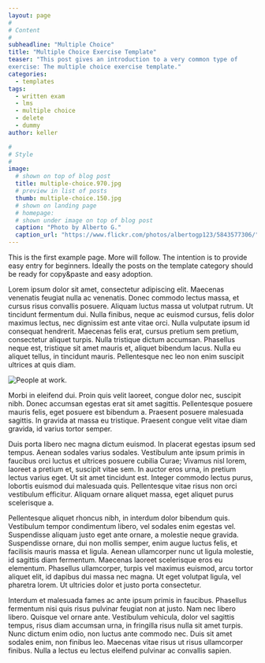 ```yaml
---
layout: page
#
# Content
#
subheadline: "Multiple Choice"
title: "Multiple Choice Exercise Template"
teaser: "This post gives an introduction to a very common type of
exercise: The multiple choice exercise template."
categories:
  - templates
tags:
  - written exam
  - lms
  - multiple choice
  - delete
  - dummy
author: keller

#
# Style
#
image:
  # shown on top of blog post
  title: multiple-choice.970.jpg
  # preview in list of posts
  thumb: multiple-choice.150.jpg
  # shown on landing page
  # homepage:
  # shown under image on top of blog post
  caption: "Photo by Alberto G."
  caption_url: "https://www.flickr.com/photos/albertogp123/5843577306/"
---
```


This is the first example page. More will follow. The intention is to
provide easy entry for beginners. Ideally the posts on the template
category should be ready for copy&paste and easy adoption.

Lorem ipsum dolor sit amet, consectetur adipiscing elit. Maecenas
venenatis feugiat nulla ac venenatis. Donec commodo lectus massa, et
cursus risus convallis posuere. Aliquam luctus massa ut volutpat rutrum.
Ut tincidunt fermentum dui. Nulla finibus, neque ac euismod cursus,
felis dolor maximus lectus, nec dignissim est ante vitae orci. Nulla
vulputate ipsum id consequat hendrerit. Maecenas felis erat, cursus
pretium sem pretium, consectetur aliquet turpis. Nulla tristique dictum
accumsan. Phasellus neque est, tristique sit amet mauris et, aliquet
bibendum lacus. Nulla eu aliquet tellus, in tincidunt mauris.
Pellentesque nec leo non enim suscipit ultrices at quis diam.

![People at work.](/images/unsplash_helloquence-61189.970.jpg)

Morbi in eleifend dui. Proin quis velit laoreet, congue dolor nec,
suscipit nibh. Donec accumsan egestas erat sit amet sagittis.
Pellentesque posuere mauris felis, eget posuere est bibendum a. Praesent
posuere malesuada sagittis. In gravida at massa eu tristique. Praesent
congue velit vitae diam gravida, id varius tortor semper.

Duis porta libero nec magna dictum euismod. In placerat egestas ipsum
sed tempus. Aenean sodales varius sodales. Vestibulum ante ipsum primis
in faucibus orci luctus et ultrices posuere cubilia Curae; Vivamus nisl
lorem, laoreet a pretium et, suscipit vitae sem. In auctor eros urna, in
pretium lectus varius eget. Ut sit amet tincidunt est. Integer commodo
lectus purus, lobortis euismod dui malesuada quis. Pellentesque vitae
risus non orci vestibulum efficitur. Aliquam ornare aliquet massa, eget
aliquet purus scelerisque a.

Pellentesque aliquet rhoncus nibh, in interdum dolor bibendum quis.
Vestibulum tempor condimentum libero, vel sodales enim egestas vel.
Suspendisse aliquam justo eget ante ornare, a molestie neque gravida.
Suspendisse ornare, dui non mollis semper, enim augue luctus felis, et
facilisis mauris massa et ligula. Aenean ullamcorper nunc ut ligula
molestie, id sagittis diam fermentum. Maecenas laoreet scelerisque eros
eu elementum. Phasellus ullamcorper, turpis vel maximus euismod, arcu
tortor aliquet elit, id dapibus dui massa nec magna. Ut eget volutpat
ligula, vel pharetra lorem. Ut ultricies dolor et justo porta
consectetur.

Interdum et malesuada fames ac ante ipsum primis in faucibus. Phasellus
fermentum nisi quis risus pulvinar feugiat non at justo. Nam nec libero
libero. Quisque vel ornare ante. Vestibulum vehicula, dolor vel sagittis
tempus, risus diam accumsan urna, in fringilla risus nulla sit amet
turpis. Nunc dictum enim odio, non luctus ante commodo nec. Duis sit
amet sodales enim, non finibus leo. Maecenas vitae risus ut risus
ullamcorper finibus. Nulla a lectus eu lectus eleifend pulvinar ac
convallis sapien.
